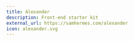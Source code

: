 ```yaml
---
title: Alexander
description: Front-end starter kit
external_url: https://samhermes.com/alexander
icon: alexander.svg
---
```

